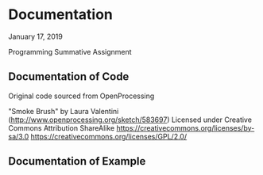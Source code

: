 # Documentation
January 17, 2019

Programming Summative Assignment
## Documentation of Code

Original code sourced from OpenProcessing

"Smoke Brush" by Laura Valentini
(http://www.openprocessing.org/sketch/583697)
Licensed under Creative Commons Attribution ShareAlike
https://creativecommons.org/licenses/by-sa/3.0
https://creativecommons.org/licenses/GPL/2.0/

## Documentation of Example
